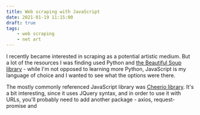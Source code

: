 ```yaml
---
title: Web scraping with JavaScript
date: 2021-01-19 11:15:00
draft: true
tags:
    - web scraping
    - net art
---
```


I recently became interested in scraping as a potential artistic medium. But a lot of the resources I was finding used Python and [the Beautiful Soup library](https://www.crummy.com/software/BeautifulSoup/bs4/doc/) - while I'm not opposed to learning more Python, JavaScript is my language of choice and I wanted to see what the options were there. 

The mostly commonly referenced JavaScript library was [Cheerio library](https://cheerio.js.org/). It's a bit interesting, since it uses JQuery syntax, and in order to use it with URLs, you'll probably need to add another package - axios, request-promise and 




